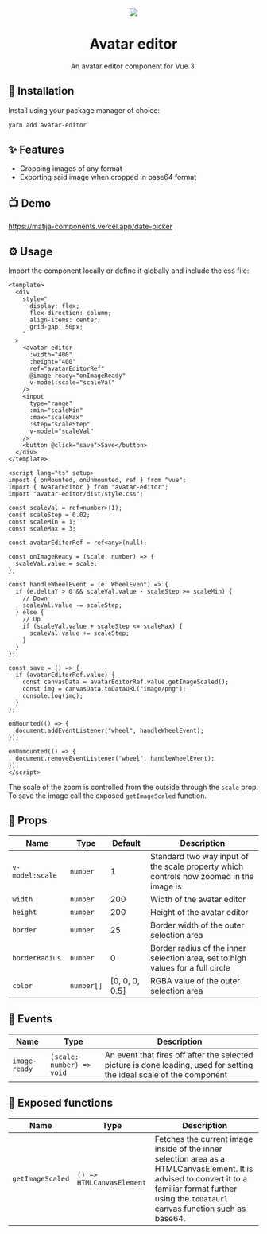 <div align="center">
  <img src="https://github.com/MatijaNovosel/avatar-editor/assets/36193643/df4ea5e4-46e0-43a8-b397-78bb1871627e" />
</div>

<h1 align=center>Avatar editor</h1>
<p align=center>An avatar editor component for Vue 3.</p>

## 🚀 Installation

Install using your package manager of choice:

```bash
yarn add avatar-editor
```

## ✨ Features

- Cropping images of any format
- Exporting said image when cropped in base64 format

## 📺 Demo

https://matija-components.vercel.app/date-picker

## ⚙️ Usage

Import the component locally or define it globally and include the css file:

```vue
<template>
  <div
    style="
      display: flex;
      flex-direction: column;
      align-items: center;
      grid-gap: 50px;
    "
  >
    <avatar-editor
      :width="400"
      :height="400"
      ref="avatarEditorRef"
      @image-ready="onImageReady"
      v-model:scale="scaleVal"
    />
    <input
      type="range"
      :min="scaleMin"
      :max="scaleMax"
      :step="scaleStep"
      v-model="scaleVal"
    />
    <button @click="save">Save</button>
  </div>
</template>

<script lang="ts" setup>
import { onMounted, onUnmounted, ref } from "vue";
import { AvatarEditor } from "avatar-editor";
import "avatar-editor/dist/style.css";

const scaleVal = ref<number>(1);
const scaleStep = 0.02;
const scaleMin = 1;
const scaleMax = 3;

const avatarEditorRef = ref<any>(null);

const onImageReady = (scale: number) => {
  scaleVal.value = scale;
};

const handleWheelEvent = (e: WheelEvent) => {
  if (e.deltaY > 0 && scaleVal.value - scaleStep >= scaleMin) {
    // Down
    scaleVal.value -= scaleStep;
  } else {
    // Up
    if (scaleVal.value + scaleStep <= scaleMax) {
      scaleVal.value += scaleStep;
    }
  }
};

const save = () => {
  if (avatarEditorRef.value) {
    const canvasData = avatarEditorRef.value.getImageScaled();
    const img = canvasData.toDataURL("image/png");
    console.log(img);
  }
};

onMounted(() => {
  document.addEventListener("wheel", handleWheelEvent);
});

onUnmounted(() => {
  document.removeEventListener("wheel", handleWheelEvent);
});
</script>
```

The scale of the zoom is controlled from the outside through the `scale` prop.
To save the image call the exposed `getImageScaled` function.

## 📃 Props

| Name            | Type       | Default        | Description                                                                            |
| --------------- | ---------- | -------------- | -------------------------------------------------------------------------------------- |
| `v-model:scale` | `number`   | 1              | Standard two way input of the scale property which controls how zoomed in the image is |
| `width`         | `number`   | 200            | Width of the avatar editor                                                             |
| `height`        | `number`   | 200            | Height of the avatar editor                                                            |
| `border`        | `number`   | 25             | Border width of the outer selection area                                               |
| `borderRadius`  | `number`   | 0              | Border radius of the inner selection area, set to high values for a full circle        |
| `color`         | `number[]` | [0, 0, 0, 0.5] | RGBA value of the outer selection area                                                 |

## 🎺 Events

| Name          | Type                      | Description                                                                                                           |
| ------------- | ------------------------- | --------------------------------------------------------------------------------------------------------------------- |
| `image-ready` | `(scale: number) => void` | An event that fires off after the selected picture is done loading, used for setting the ideal scale of the component |

## 🎯 Exposed functions

| Name             | Type                      | Description                                                                                                                                                                                         |
| ---------------- | ------------------------- | --------------------------------------------------------------------------------------------------------------------------------------------------------------------------------------------------- |
| `getImageScaled` | `() => HTMLCanvasElement` | Fetches the current image inside of the inner selection area as a HTMLCanvasElement. It is advised to convert it to a familiar format further using the `toDataUrl` canvas function such as base64. |
